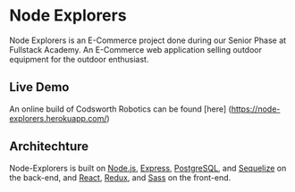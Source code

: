 # Node Explorers

Node Explorers is an E-Commerce project done during our Senior Phase at Fullstack Academy.
An E-Commerce web application selling outdoor equipment for the outdoor enthusiast.

## Live Demo

An online build of Codsworth Robotics can be found [here] (https://node-explorers.herokuapp.com/)

## Architechture

Node-Explorers is built on [Node.js](https://nodejs.org/en/), [Express](http://expressjs.com/), [PostgreSQL](https://www.postgresql.org/), and [Sequelize](http://docs.sequelizejs.com/en/v3/) on the back-end, and [React](https://facebook.github.io/react/), [Redux](http://redux.js.org/), and [Sass](http://sass-lang.com/) on the front-end.
